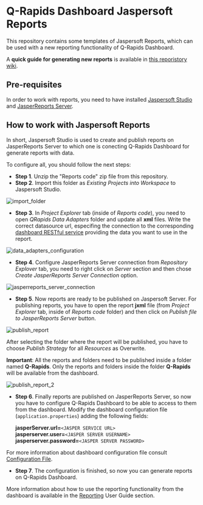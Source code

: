 # Q-Rapids Dashboard Jaspersoft Reports

This repository contains some templates of Jaspersoft Reports, which can be used with a new reporting functionality of Q-Rapids Dashboard.

A **quick guide for generating new reports** is available in [this reporistory wiki](https://github.com/q-rapids/qrapids-dashboard_reports/wiki).

## Pre-requisites

In order to work with reports, you need to have installed [Jaspersoft Studio](https://community.jaspersoft.com/project/jaspersoft-studio/releases) and [JasperReports Server](https://community.jaspersoft.com/project/jasperreports-server/releases).

## How to work with Jaspersoft Reports

In short, Jaspersoft Studio is used to create and publish reports on JasperReports Server to which one is conecting Q-Rapids Dashboard for generate reports with data.

To configure all, you should follow the next steps:

* **Step 1**. Unzip the "Reports code" zip file from this repository.
* **Step 2**. Import this folder as _Existing Projects into Workspace_ to Jaspersoft Studio.

![import_folder](https://user-images.githubusercontent.com/48628943/85055516-f8c71580-b19d-11ea-8bf3-8e3e17991aa6.png)

* **Step 3**. In _Project Explorer_ tab (inside of _Reports code_), you need to open _QRapids Data Adapters_ folder and update all **xml** files. Write the correct datasource url, especifing the connection to the corresponding [dashboard RESTful service](https://q-rapids.github.io/qrapids-dashboard/) providing the data you want to use in the report.

![data_adapters_configuration](https://user-images.githubusercontent.com/48628943/85123298-4e480480-b228-11ea-980c-a3f1e47a0d01.png)

* **Step 4**. Configure JasperReports Server connection from _Repository Explover_ tab, you need to right click on _Server_ section and then chose _Create JasperReports Server Connection_ option.

![jasperreports_server_connection](https://user-images.githubusercontent.com/48628943/85054833-f4e6c380-b19c-11ea-8c25-9eece1bdbf00.png)

* **Step 5**. Now reports are ready to be published on Jaspersoft Server. For publishing reports, you have to open the report **jxml** file (from _Project Explorer_ tab, inside of _Reports code_ folder) and then click on _Publish file to JasperReports Server_ button.

![publish_report](https://user-images.githubusercontent.com/48628943/85124931-04145280-b22b-11ea-978d-57d3c2e62e8a.png)

After selecting the folder where the report will be published, you have to choose _Publish Strategy_  for all  _Resources_ as Overwrite.

**Important**: All the reports and folders need to be published inside a folder named **Q-Rapids**. Only the reports and folders inside the folder **Q-Rapids** will be available from the dashboard.

![publish_report_2](https://user-images.githubusercontent.com/48628943/85058040-d3d4a180-b1a1-11ea-9a8c-efebc236ceb0.png)

* **Step 6**. Finally reports are published on JasperReports Server, so now you have to configure Q-Rapids Dashboard to be able to access to them from the dashboard. Modify the dashboard configuration file (`application.properties`) adding the following fields:

    **jasperServer.url=**`<JASPER SERVICE URL>` <br/>
    **jasperserver.user=**`<JASPER SERVER USERNAME>` <br/>
    **jasperserver.password=**`<JASPER SERVER PASSWORD>` <br/>

For more information about dashboard configuration file consult [Configuration File](https://github.com/q-rapids/qrapids-dashboard/wiki/Configuration-File).

* **Step 7**. The configuration is finished, so now you can generate reports on Q-Rapids Dashboard. 

More information about how to use the reporting functionality from the dashboard is available in the [Reporting](https://github.com/q-rapids/qrapids-dashboard/wiki/Reporting) User Guide section.
